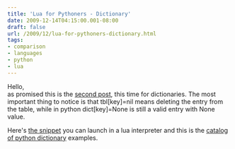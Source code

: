 ```yaml
---
title: 'Lua for Pythoners - Dictionary'
date: 2009-12-14T04:15:00.001-08:00
draft: false
url: /2009/12/lua-for-pythoners-dictionary.html
tags: 
- comparison
- languages
- python
- lua
---
```


Hello,  
as promised this is the [second post](http://lethalman.blogspot.com/2009/12/lua-for-pythoners-lists.html), this time for dictionaries. The most important thing to notice is that tbl\[key\]=nil means deleting the entry from the table, while in python dict\[key\]=None is still a valid entry with None value.  
  
Here's [the snippet](http://www.refactory.org/s/lua_for_pythoners_dictionary/view/1) you can launch in a lua interpreter and this is the [catalog of python dictionary](http://www.java2s.com/Code/Python/Dictionary/CatalogDictionary.htm) examples.